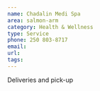 ```yaml
---
name: Chadalin Medi Spa
area: salmon-arm
category: Health & Wellness
type: Service
phone: 250 803-8717
email: 
url: 
tags:
---
```


Deliveries and pick-up
